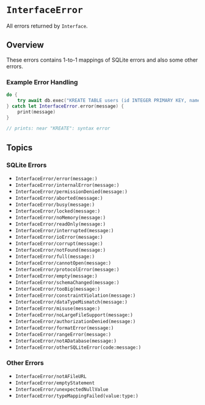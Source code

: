 # ``InterfaceError``

All errors returned by ``Interface``.

## Overview

These errors contains 1-to-1 mappings of SQLite errors and also some other errors.

### Example Error Handling

```swift
do {
    try await db.exec("KREATE TABLE users (id INTEGER PRIMARY KEY, name TEXT)")
} catch let InterfaceError.error(message) {
    print(message)
}

// prints: near "KREATE": syntax error
```

## Topics

### SQLite Errors

- ``InterfaceError/error(message:)``
- ``InterfaceError/internalError(message:)``
- ``InterfaceError/permissionDenied(message:)``
- ``InterfaceError/aborted(message:)``
- ``InterfaceError/busy(message:)``
- ``InterfaceError/locked(message:)``
- ``InterfaceError/noMemory(message:)``
- ``InterfaceError/readOnly(message:)``
- ``InterfaceError/interrupted(message:)``
- ``InterfaceError/ioError(message:)``
- ``InterfaceError/corrupt(message:)``
- ``InterfaceError/notFound(message:)``
- ``InterfaceError/full(message:)``
- ``InterfaceError/cannotOpen(message:)``
- ``InterfaceError/protocolError(message:)``
- ``InterfaceError/empty(message:)``
- ``InterfaceError/schemaChanged(message:)``
- ``InterfaceError/tooBig(message:)``
- ``InterfaceError/constraintViolation(message:)``
- ``InterfaceError/dataTypeMismatch(message:)``
- ``InterfaceError/misuse(message:)``
- ``InterfaceError/noLargeFileSupport(message:)``
- ``InterfaceError/authorizationDenied(message:)``
- ``InterfaceError/formatError(message:)``
- ``InterfaceError/rangeError(message:)``
- ``InterfaceError/notADatabase(message:)``
- ``InterfaceError/otherSQLiteError(code:message:)``

### Other Errors

- ``InterfaceError/notAFileURL``
- ``InterfaceError/emptyStatement``
- ``InterfaceError/unexpectedNullValue``
- ``InterfaceError/typeMappingFailed(value:type:)``

